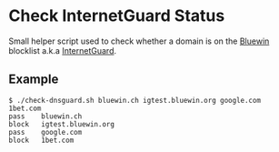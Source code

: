 # Check InternetGuard Status

Small helper script used to check whether a domain is on the [Bluewin](https://www.bluewin.ch) blocklist
a.k.a [InternetGuard](https://www.swisscom.ch/en/residential/help/internet/internetguard.html).

## Example

```
$ ./check-dnsguard.sh bluewin.ch igtest.bluewin.org google.com 1bet.com
pass	bluewin.ch
block	igtest.bluewin.org
pass	google.com
block	1bet.com
```

